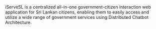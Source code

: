 iServeSL is a centralized all-in-one government-citizen interaction web application for Sri Lankan citizens, enabling them to easily access and utilize a wide range of government services using Distributed Chatbot Architecture.
